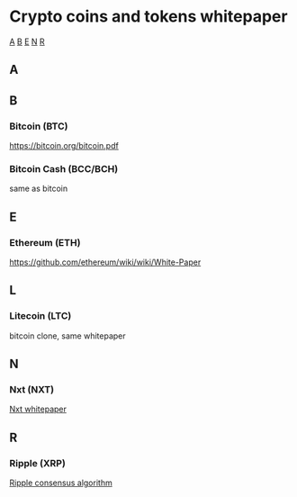 # Crypto coins and tokens whitepaper
[A](#a) [B](#b) [E](#e) [N](#n) [R](#r)

## A

## B

### Bitcoin (BTC)

https://bitcoin.org/bitcoin.pdf

### Bitcoin Cash (BCC/BCH)

same as bitcoin

## E

### Ethereum (ETH)

https://github.com/ethereum/wiki/wiki/White-Paper

## L

### Litecoin (LTC)

bitcoin clone, same whitepaper

## N

### Nxt (NXT)

[Nxt whitepaper](https://www.dropbox.com/s/cbuwrorf672c0yy/NxtWhitepaper_v122_rev4.pdf)

## R

### Ripple (XRP)

[Ripple consensus algorithm](https://ripple.com/files/ripple_consensus_whitepaper.pdf)
